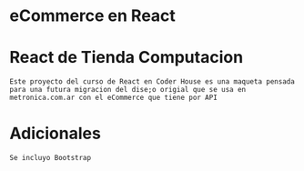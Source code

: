 # eCommerce en React
# React de Tienda Computacion
    Este proyecto del curso de React en Coder House es una maqueta pensada para una futura migracion del dise;o origial que se usa en metronica.com.ar con el eCommerce que tiene por API

# Adicionales
    Se incluyo Bootstrap


